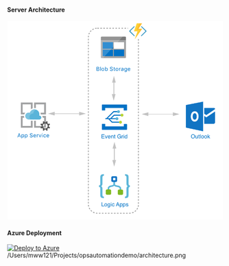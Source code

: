 #### Server Architecture
<div style="text-align:center"><center><img src="https://github.com/flusharcade/opsautodemo/blob/master/architecture.png?raw=true" alt="Azure Architecture"/></center></div>

#### Azure Deployment

[![Deploy to Azure](https://azuredeploy.net/deploybutton.png)](https://azuredeploy.net/)
/Users/mww121/Projects/opsautomationdemo/architecture.png
